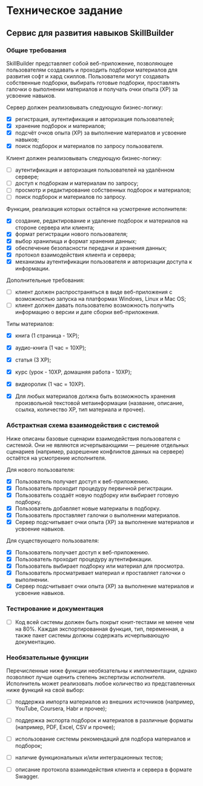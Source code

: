 # Техническое задание
## Сервис для развития навыков SkillBuilder
### Общие требования

SkillBuilder представляет собой веб-приложение, позволяющее пользователям создавать и проходить подборки материалов для развития софт и хард скиллов. Пользователи могут создавать собственные подборки, выбирать готовые подборки, проставлять галочки о выполнении материалов и получать очки опыта (XP) за усвоение навыков.

Сервер должен реализовывать следующую бизнес-логику:

- [x] регистрация, аутентификация и авторизация пользователей;
- [x] хранение подборок и материалов;
- [x] подсчёт очков опыта (XP) за выполнение материалов и усвоение навыков;
- [x] поиск подборок и материалов по запросу пользователя.

Клиент должен реализовывать следующую бизнес-логику:
- [ ] аутентификация и авторизация пользователей на удалённом сервере;
- [ ] доступ к подборкам и материалам по запросу;
- [ ] просмотр и редактирование собственных подборок и материалов;
- [ ] поиск подборок и материалов по запросу.

Функции, реализация которых остаётся на усмотрение исполнителя:
- [x] создание, редактирование и удаление подборок и материалов на стороне сервера или клиента;
- [x] формат регистрации нового пользователя;
- [x] выбор хранилища и формат хранения данных;
- [x] обеспечение безопасности передачи и хранения данных;
- [x] протокол взаимодействия клиента и сервера;
- [x] механизмы аутентификации пользователя и авторизации доступа к информации.

Дополнительные требования:
- [ ] клиент должен распространяться в виде веб-приложения с возможностью запуска на платформах Windows, Linux и Mac OS;
- [ ] клиент должен давать пользователю возможность получить информацию о версии и дате сборки веб-приложения.

Типы материалов:
- [x] книга (1 страница - 1XP);
- [x] аудио-книга (1 час = 10XP);
- [x] статья (3 XP);
- [x] курс (урок - 10XP, домашняя работа - 10XP);
- [x] видеоролик (1 час = 10XP).


- [x] Для любых материалов должна быть возможность хранения произвольной текстовой метаинформации (название, описание, ссылка, количество XP, тип материала и прочее).

### Абстрактная схема взаимодействия с системой
Ниже описаны базовые сценарии взаимодействия пользователя с системой. Они не являются исчерпывающими — решение отдельных сценариев (например, разрешение конфликтов данных на сервере) остаётся на усмотрение исполнителя.

Для нового пользователя:
- [x] Пользователь получает доступ к веб-приложению.
- [x] Пользователь проходит процедуру первичной регистрации.
- [x] Пользователь создаёт новую подборку или выбирает готовую подборку.
- [x] Пользователь добавляет новые материалы в подборку.
- [x] Пользователь проставляет галочки о выполнении материалов.
- [x] Сервер подсчитывает очки опыта (XP) за выполнение материалов и усвоение навыков.

Для существующего пользователя:
- [x] Пользователь получает доступ к веб-приложению.
- [x] Пользователь проходит процедуру аутентификации.
- [x] Пользователь выбирает подборку или материал для просмотра.
- [x] Пользователь просматривает материал и проставляет галочки о выполнении.
- [x] Сервер подсчитывает очки опыта (XP) за выполнение материалов и усвоение навыков.

### Тестирование и документация
- [ ] Код всей системы должен быть покрыт юнит-тестами не менее чем на 80%. Каждая экспортированная функция, тип, переменная, а также пакет системы должны содержать исчерпывающую документацию.

### Необязательные функции 
Перечисленные ниже функции необязательны к имплементации, однако позволяют лучше оценить степень экспертизы исполнителя. Исполнитель может реализовать любое количество из представленных ниже функций на свой выбор: 

- [ ] поддержка импорта материалов из внешних источников (например, YouTube, Coursera, Habr и прочее);
- [ ] поддержка экспорта подборок и материалов в различные форматы (например, PDF, Excel, CSV и прочее);
- [ ] использование системы рекомендаций для подбора материалов и подборок;
- [ ] наличие функциональных и/или интеграционных тестов;
- [ ] описание протокола взаимодействия клиента и сервера в формате Swagger.


